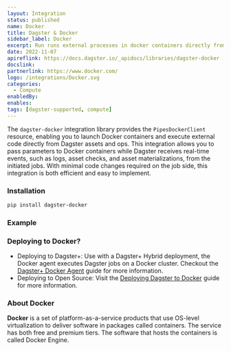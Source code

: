```yaml
---
layout: Integration
status: published
name: Docker
title: Dagster & Docker
sidebar_label: Docker
excerpt: Run runs external processes in docker containers directly from Dagster.
date: 2022-11-07
apireflink: https://docs.dagster.io/_apidocs/libraries/dagster-docker
docslink:
partnerlink: https://www.docker.com/
logo: /integrations/Docker.svg
categories:
  - Compute
enabledBy:
enables:
tags: [dagster-supported, compute]
---
```




The `dagster-docker` integration library provides the `PipesDockerClient` resource, enabling you to launch Docker containers and execute external code directly from Dagster assets and ops. This integration allows you to pass parameters to Docker containers while Dagster receives real-time events, such as logs, asset checks, and asset materializations, from the initiated jobs. With minimal code changes required on the job side, this integration is both efficient and easy to implement.

### Installation

```bash
pip install dagster-docker
```

### Example

<CodeExample filePath="integrations/docker.py" language="python" />

### Deploying to Docker?

- Deploying to Dagster+: Use with a Dagster+ Hybrid deployment, the Docker agent executes Dagster jobs on a Docker cluster. Checkout the [Dagster+ Docker Agent](https://docs.dagster.io/dagster-plus/deployment/agents/docker) guide for more information.
- Deploying to Open Source: Visit the [Deploying Dagster to Docker](https://docs.dagster.io/deployment/guides/docker) guide for more information.

### About Docker

**Docker** is a set of platform-as-a-service products that use OS-level virtualization to deliver software in packages called containers. The service has both free and premium tiers. The software that hosts the containers is called Docker Engine.
